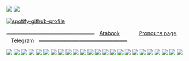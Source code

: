 
![](https://komarev.com/ghpvc/?username=lignexxx&color=blueviolet&style=for-the-badge)  ![](https://64.media.tumblr.com/696114a32c7ca3059da3ff1e4fdba582/736a4281092b779e-2f/s75x75_c1/db534c722474e1e51871a9c2927597083614cc5c.gifv)

[![spotify-github-profile](https://spotify-github-profile.kittinanx.com/api/view?uid=31mjajscflmg5n57zw45roirts5i&cover_image=true&theme=novatorem&show_offline=false&background_color=121212&interchange=true&bar_color=000000&bar_color_cover=true)](https://github.com/kittinan/spotify-github-profile)

════════════════════════ㅤ[Atabook](https://lignexxx.atabook.org/)ㅤㅤㅤㅤ[Pronouns page](https://en.pronouns.page/@ligne)ㅤㅤㅤㅤ[Telegram](https://t.me/lignexxx)ㅤ════════════════════════

![](https://64.media.tumblr.com/658fc35774bd2aa182dee864099764bc/3d80be896f3a3b56-c7/s100x200/1082a9ef6fa8f76a592ca0b6dfc54c36561f0f68.gifv)
![](https://64.media.tumblr.com/0ab962c08cd1d25613fad6cba2b6e9d4/1b87f82d913fbf51-30/s100x200/0d35a0bba9c031e2d7c84ee98cb96d8855181986.pnj)
![](https://64.media.tumblr.com/f01b569e49bef29cf77d16b841992bff/ddbaafdbe18230cd-f6/s100x200/8aef441b19e799e42585b7ec615d0cf8b2b17a01.gifv)
![](https://64.media.tumblr.com/b8369725ec0ffba2f863834057bd1cae/ddbaafdbe18230cd-bc/s100x200/fed56a919fea13c5308961ade493d2aa03b6c366.gifv)
![](https://64.media.tumblr.com/04f7585d1b37a15c9d664604a8b0b53c/050bbaf788ccb4ab-db/s100x200/48e1474011c5287607727b2f1fd4dfae897e6fa1.pnj)
![](https://64.media.tumblr.com/5586d7750cac9e7b19e0b91c4915ffe0/aa3450e73c80eefc-ed/s100x200/dbdf8ed557329ecbc95e02d678b4f6ca56155d4f.gifv)
![](https://64.media.tumblr.com/3b1bb20e1b0974777a638f91ab988642/aa3450e73c80eefc-85/s100x200/1b87e7cb97f483cbb6b99b04fcae028b00489065.gifv)
![](https://64.media.tumblr.com/f6a829189383cc870a172db5c4ea5b1a/aa3450e73c80eefc-ae/s100x200/8b53a6114ee940d30b73adf245ba1969e3495ea8.gifv)
![](https://64.media.tumblr.com/d882f4e5149d79f0293bc37f8d6e9137/aa3450e73c80eefc-a7/s100x200/bdae3dc708cbfc7d0825b7d829f3ab498d4baa0c.gifv)
![](https://64.media.tumblr.com/b5a876687463ce1a9996727af3e6ab3c/3ed0a247c1f0a4cb-f3/s100x200/efccbae1865167574242339b036b6626d7063f19.gifv)
![](https://64.media.tumblr.com/555771d47537881962e1086fa5f0cdce/3ed0a247c1f0a4cb-e0/s100x200/33aaefe5d8057d989667130602f9ae38877578b2.pnj)
![](https://64.media.tumblr.com/c962b8bed24826fe302374729f7e4bc4/ccb6332a8fea02c1-c2/s100x200/c1374178c7842ccaf98ff16c1f803c1bf80b136f.gifv)
![](https://64.media.tumblr.com/2d27ac693b28d9969f2c218f7e146e1e/8bdd51e196ff7d94-24/s100x200/45341871a42f2f0050f74254740a0db581b1f711.gifv)
![](https://64.media.tumblr.com/452cd451345e8f816119384ba46aa70e/1c34860d32569062-64/s250x400/cd70ca40b8a0d92673ffbc9fb420eece03f16ad5.gifv)
![](https://64.media.tumblr.com/423382c4a51ced462e3bda30f2e7cc0e/4dfb6a1a2c600629-79/s100x200/363be12c437b4d481017a5caae7b274f6ee6396d.gifv)
![](https://64.media.tumblr.com/4f6482c28dcd655474c35016568c2614/eb944e06e4e7a5c5-16/s100x200/5502406862452be0616c905213916d2666bf1c5a.gifv)
![](https://64.media.tumblr.com/2464dd9c2126b0f3de0c805570492e8b/6b6882f1adc7de03-c6/s100x200/68bae34ed9358741310844497e5068656bac34eb.pnj)
![](https://64.media.tumblr.com/5fba81ea96c822313aa9348a04e5b4a3/5f4a87c85f8ddfa1-6e/s100x200/6ad8680399828d5d02d70c707057414ea99e1c99.pnj)
![](https://64.media.tumblr.com/bfcbd497639b1b4a6419bfb0d3f525db/57c01b7c1fe1c08b-6b/s100x200/e2a29d5eaf74373fe32b4861baca62a3285b1072.gifv)
![](https://64.media.tumblr.com/742b8e554e3f882a0b4fb1e2809cc990/a5fb0a01d05599b0-17/s100x200/e54c06a29b80f449ed7182798c6ebe9e5a8dda2c.pnj)
![](https://64.media.tumblr.com/f0da81c5578ddf85c430bbaea7f1c90b/f1eea4916e2351f9-6e/s100x200/0ecbc5adcb6e607e41f0a27f2e10407316fad61e.pnj)
![](https://64.media.tumblr.com/98fa74d4bb53622f1e181f164c673094/f1eea4916e2351f9-c5/s100x200/d23c6ddaaa67cae21906afa67f3334cfd2bfc54b.pnj)
![](https://64.media.tumblr.com/baaede05af3c290797343f4317803c71/3d80be896f3a3b56-fb/s100x200/f4cc785a26fa148b3899091ec34a152ad70c62fb.pnj)
![](https://64.media.tumblr.com/56670edabccd6b04c0dff6ad38312a5d/1c3b1f4ccb9e3a1a-ea/s100x200/c273f015afcbacd65aff0e47710c2d2058341826.gifv)
